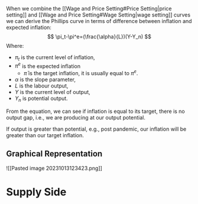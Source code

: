 When we combine the [[Wage and Price Setting#Price Setting|price setting]] and [[Wage and Price Setting#Wage Setting|wage setting]] curves we can derive the Phillips curve in terms of difference between inflation and expected inflation:
$$
\pi_t-\pi^e=(\frac{\alpha}{L})(Y-Y_n)
$$
Where:
- $\pi_t$ is the current level of inflation,
- $\pi^e$ is the expected inflation
	- $\bar{\pi}$ is the target inflation, it is usually equal to $\pi^e$.
- $\alpha$ is the slope parameter,
- $L$ is the labour output,
- $Y$ is the current level of output,
- $Y_n$ is potential output.

From the equation, we can see if inflation is equal to its target, there is no output gap, i.e., we are producing at our output potential.

If output is greater than potential, e.g., post pandemic, our inflation will be greater than our target inflation.
## Graphical Representation
![[Pasted image 20231013123423.png]]
# Supply Side
